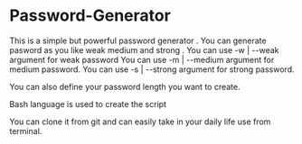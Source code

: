 # Password-Generator

This is a simple but powerful password generator . You can generate pasword as you like weak medium and strong .
You can use -w | --weak argument for weak password
You can use -m | --medium argument for medium password.
You can use -s | --strong argument for strong password.


You can also define your password length you want to create.

Bash language is used to create the script 

You can clone it from git and can easily take in your daily life use from terminal.
